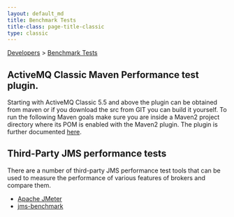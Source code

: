 ```yaml
---
layout: default_md
title: Benchmark Tests 
title-class: page-title-classic
type: classic
---
```


[Developers](developers) > [Benchmark Tests](benchmark-tests)


ActiveMQ Classic Maven Performance test plugin.
---------------------------------------

Starting with ActiveMQ Classic 5.5 and above the plugin can be obtained from maven or if you download the src from GIT you can build it yourself. To run the following Maven goals make sure you are inside a Maven2 project directory where its POM is enabled with the Maven2 plugin. The plugin is further documented [here](activemq-classic-performance-module-users-manual).

Third-Party JMS performance tests
---------------------------------

There are a number of third-party JMS performance test tools that can be used to measure the performance of various features of brokers and compare them.

*   [Apache JMeter](http://jmeter.apache.org/)
*   [jms-benchmark](https://github.com/chirino/jms-benchmark)


